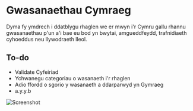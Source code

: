 # Gwasanaethau Cymraeg

Dyma fy ymdrech i ddatblygu rhaglen we er mwyn i'r Cymru gallu rhannu 
gwasanaethau p'un a'i bae eu bod yn bwytai, amgueddfeydd, trafnidiaeth 
cyhoeddus neu llywodraeth lleol.

## To-do
* Validate Cyfeiriad
* Ychwanegu categoriau o wasanaeth i'r rhaglen
* Adio ffordd o sgorio y wasanaeth a ddarparwyd yn Gymraeg
* a.y.y.b

![Screenshot](https://raw.githubusercontent.com/hiraethus/gwasanaethau-cymraeg/master/screenshot.png)